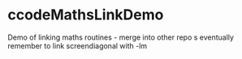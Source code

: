 # ccodeMathsLinkDemo
Demo of linking maths routines - merge into other repo s eventually
remember to link screendiagonal with -lm 

